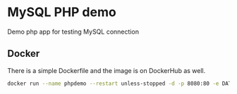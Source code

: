 # MySQL PHP demo

Demo php app for testing MySQL connection

## Docker

There is a simple Dockerfile and the image is on DockerHub as well.

```bash
docker run --name phpdemo --restart unless-stopped -d -p 8080:80 -e DATABASE_SERVER=mysqlhost -e DATABASE_USER=username -e DATABASE_PASS=password -e DATABASE_DB=dbname styrup/mysqlphpdemo
```
